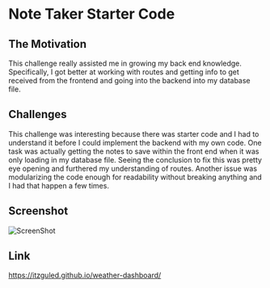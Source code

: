 # Note Taker Starter Code

## The Motivation
This challenge really assisted me in growing my back end knowledge. Specifically, I got better at working with routes and getting info to get received from the frontend and going into the backend into my database file.

## Challenges
This challenge was interesting because there was starter code and I had to understand it before I could implement the backend with my own code. One task was actually getting the notes to save within the front end when it was only loading in my database file. Seeing the conclusion to fix this was pretty eye opening and furthered my understanding of routes. Another issue was modularizing the code enough for readability without breaking anything and I had that happen a few times.

## Screenshot
![ScreenShot](images/cap.PNG)

## Link
https://itzguled.github.io/weather-dashboard/